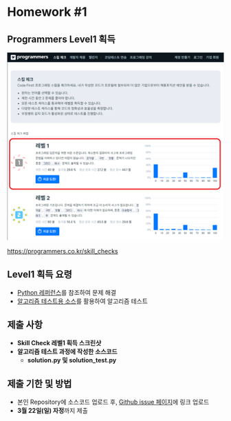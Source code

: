 # Homework #1

## Programmers Level1 획득

![프로그래머스 스킬체크](img/1.png)

<https://programmers.co.kr/skill_checks>

## Level1 획득 요령

- [Python 레퍼런스](https://devdocs.programmers.co.kr/python/)를 참조하여 문제 해결
- [알고리즘 테스트용 소스](http://github.com/ai-creatv/algorithm_nklcb1/tree/master/2_Basics/2_2_AlgorithmTest/src/function/)를 활용하여 알고리즘 테스트

## 제출 사항

- **Skill Check 레벨1 획득 스크린샷**
- **알고리즘 테스트 과정에 작성한 소스코드**
  - **solution.py 및 solution_test.py**

## 제출 기한 및 방법

- 본인 Repository에 소스코드 업로드 후, [Github issue 페이지](https://github.com/ai-creatv/algorithm_nklcb1/issues)에 링크 업로드
- **3월 22일(일) 자정**까지 제출
